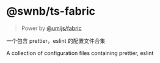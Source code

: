 # @swnb/ts-fabric

> Power by [@umijs/fabric](https://github.com/umijs/fabric)

一个包含 prettier，eslint 的配置文件合集

A collection of configuration files containing prettier, eslint


